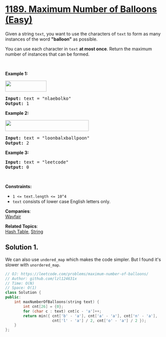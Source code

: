 # [1189. Maximum Number of Balloons (Easy)](https://leetcode.com/problems/maximum-number-of-balloons/)

<p>Given a string&nbsp;<code>text</code>, you want to use the characters of&nbsp;<code>text</code>&nbsp;to form as many instances of the word <strong>"balloon"</strong> as possible.</p>

<p>You can use each character in <code>text</code> <strong>at most once</strong>. Return the maximum number of instances that can be formed.</p>

<p>&nbsp;</p>
<p><strong>Example 1:</strong></p>

<p><strong><img alt="" src="https://assets.leetcode.com/uploads/2019/09/05/1536_ex1_upd.JPG" style="width: 132px; height: 35px;"></strong></p>

<pre><strong>Input:</strong> text = "nlaebolko"
<strong>Output:</strong> 1
</pre>

<p><strong>Example 2:</strong></p>

<p><strong><img alt="" src="https://assets.leetcode.com/uploads/2019/09/05/1536_ex2_upd.JPG" style="width: 267px; height: 35px;"></strong></p>

<pre><strong>Input:</strong> text = "loonbalxballpoon"
<strong>Output:</strong> 2
</pre>

<p><strong>Example 3:</strong></p>

<pre><strong>Input:</strong> text = "leetcode"
<strong>Output:</strong> 0
</pre>

<p>&nbsp;</p>
<p><strong>Constraints:</strong></p>

<ul>
	<li><code>1 &lt;= text.length &lt;= 10^4</code></li>
	<li><code>text</code>&nbsp;consists of lower case English letters only.</li>
</ul>

**Companies**:  
[Wayfair](https://leetcode.com/company/wayfair)

**Related Topics**:  
[Hash Table](https://leetcode.com/tag/hash-table/), [String](https://leetcode.com/tag/string/)

## Solution 1.

We can also use `undered_map` which makes the code simpler. But I found it's slower with `unordered_map`.

```cpp
// OJ: https://leetcode.com/problems/maximum-number-of-balloons/
// Author: github.com/lzl124631x
// Time: O(N)
// Space: O(1)
class Solution {
public:
    int maxNumberOfBalloons(string text) {
        int cnt[26] = {0};
        for (char c : text) cnt[c - 'a']++;
        return min({ cnt['b' - 'a'], cnt['a' - 'a'], cnt['n' - 'a'],
                     cnt['l' - 'a'] / 2, cnt['o' - 'a'] / 2 });
    }
};
```